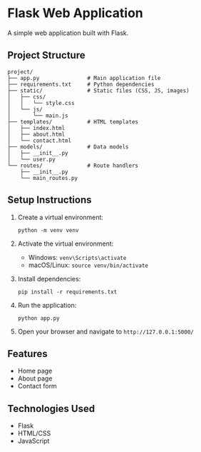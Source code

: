 # Flask Web Application

A simple web application built with Flask.

## Project Structure

```
project/
├── app.py               # Main application file
├── requirements.txt     # Python dependencies
├── static/              # Static files (CSS, JS, images)
│   ├── css/
│   │   └── style.css
│   └── js/
│       └── main.js
├── templates/           # HTML templates
│   ├── index.html
│   ├── about.html
│   └── contact.html
├── models/              # Data models
│   ├── __init__.py
│   └── user.py
└── routes/              # Route handlers
    ├── __init__.py
    └── main_routes.py
```

## Setup Instructions

1. Create a virtual environment:
   ```
   python -m venv venv
   ```

2. Activate the virtual environment:
   - Windows: `venv\Scripts\activate`
   - macOS/Linux: `source venv/bin/activate`

3. Install dependencies:
   ```
   pip install -r requirements.txt
   ```

4. Run the application:
   ```
   python app.py
   ```

5. Open your browser and navigate to `http://127.0.0.1:5000/`

## Features

- Home page
- About page
- Contact form

## Technologies Used

- Flask
- HTML/CSS
- JavaScript 